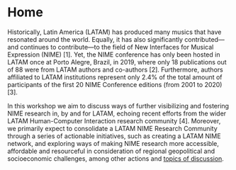# Home

Historically, Latin America \(LATAM\) has produced many musics that have resonated around the world. Equally, it has also significantly contributed—and continues to contribute—to the field of New Interfaces for Musical Expression \(NIME\) \[1\]. Yet, the NIME conference has only been hosted in LATAM once at Porto Alegre, Brazil, in 2019, where only 18 publications out of 88 were from LATAM authors and co-authors \[2\]. Furthermore, authors affiliated to LATAM institutions represent only 2.4% of the total amount of participants of the first 20 NIME Conference editions \(from 2001 to 2020\) \[3\].

In this workshop we aim to discuss ways of further visibilizing and fostering NIME research in, by and for LATAM, echoing recent efforts from the wider LATAM Human-Computer Interaction research community \[4\]. Moreover, we primarily expect to consolidate a LATAM NIME Research Community through a series of actionable initiatives, such as creating a LATAM NIME network, and exploring ways of making NIME research more accessible, affordable and resourceful in consideration of regional geopolitical and socioeconomic challenges, among other actions and [topics of discussion](https://latam.nime.org/workshop/topics).

